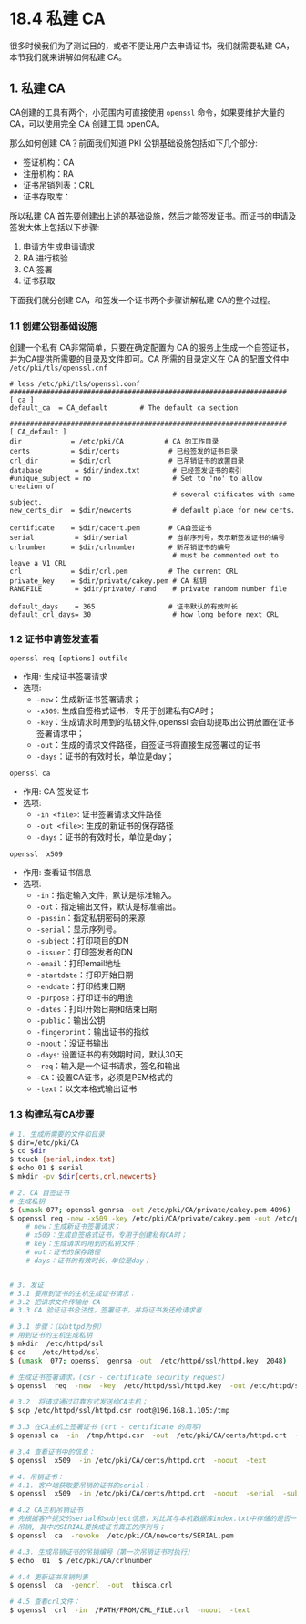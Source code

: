 # 18.4 私建 CA
很多时候我们为了测试目的，或者不便让用户去申请证书，我们就需要私建 CA，本节我们就来讲解如何私建 CA。

## 1. 私建 CA
CA创建的工具有两个，小范围内可直接使用 `openssl` 命令，如果要维护大量的CA，可以使用完全 CA 创建工具 openCA。

那么如何创建 CA？前面我们知道 PKI 公钥基础设施包括如下几个部分:
- 签证机构：CA
- 注册机构：RA
- 证书吊销列表：CRL
- 证书存取库：

所以私建 CA 首先要创建出上述的基础设施，然后才能签发证书。而证书的申请及签发大体上包括以下步骤:
1. 申请方生成申请请求
2. RA 进行核验
3. CA 签署
4. 证书获取

下面我们就分创建 CA，和签发一个证书两个步骤讲解私建 CA的整个过程。

### 1.1 创建公钥基础设施
创建一个私有 CA非常简单，只要在确定配置为 CA 的服务上生成一个自签证书，并为CA提供所需要的目录及文件即可。CA 所需的目录定义在 CA 的配置文件中 `/etc/pki/tls/openssl.cnf`

```
# less /etc/pki/tls/openssl.conf
####################################################################
[ ca ]
default_ca	= CA_default		# The default ca section

####################################################################
[ CA_default ]
dir            = /etc/pki/CA          # CA 的工作目录
certs          = $dir/certs            # 已经签发的证书目录
crl_dir        = $dir/crl              # 已吊销证书的放置目录
database        = $dir/index.txt        # 已经签发证书的索引
#unique_subject = no                    # Set to 'no' to allow creation of
                                        # several ctificates with same subject.
new_certs_dir  = $dir/newcerts          # default place for new certs.

certificate    = $dir/cacert.pem       # CA自签证书
serial          = $dir/serial          # 当前序列号，表示新签发证书的编号
crlnumber      = $dir/crlnumber        # 新吊销证书的编号
                                        # must be commented out to leave a V1 CRL
crl            = $dir/crl.pem          # The current CRL
private_key    = $dir/private/cakey.pem # CA 私钥
RANDFILE        = $dir/private/.rand    # private random number file

default_days    = 365                  # 证书默认的有效时长
default_crl_days= 30                    # how long before next CRL
```

### 1.2 证书申请签发查看
`openssl req [options] outfile`
- 作用: 生成证书签署请求
- 选项:
    - `-new`：生成新证书签署请求；
    - `-x509`: 生成自签格式证书，专用于创建私有CA时；
    - `-key`：生成请求时用到的私钥文件,openssl 会自动提取出公钥放置在证书签署请求中；
    - `-out`：生成的请求文件路径，自签证书将直接生成签署过的证书
    - `-days`：证书的有效时长，单位是day；

`openssl ca`
- 作用: CA 签发证书
- 选项:
	- `-in <file>`: 证书签署请求文件路径
	- `-out <file>`: 生成的新证书的保存路径
	- `-days`：证书的有效时长，单位是day；

`openssl  x509`
- 作用: 查看证书信息
- 选项:
	- `-in`：指定输入文件，默认是标准输入。
	- `-out`：指定输出文件，默认是标准输出。
	- `-passin`：指定私钥密码的来源
	- `-serial`：显示序列号。
	- `-subject`：打印项目的DN
	- `-issuer`：打印签发者的DN
	- `-email`：打印email地址
	- `-startdate`：打印开始日期
	- `-enddate`：打印结束日期
	- `-purpose`：打印证书的用途
	- `-dates`：打印开始日期和结束日期
	- `-public`：输出公钥
	- `-fingerprint`：输出证书的指纹
	- `-noout`：没证书输出
	- `-days`: 设置证书的有效期时间，默认30天
	- `-req`：输入是一个证书请求，签名和输出
	- `-CA`：设置CA证书，必须是PEM格式的
	- `-text`：以文本格式输出证书

### 1.3 构建私有CA步骤

```bash
# 1. 生成所需要的文件和目录
$ dir=/etc/pki/CA
$ cd $dir
$ touch {serial,index.txt}
$ echo 01 $ serial
$ mkdir -pv $dir{certs,crl,newcerts}

# 2. CA 自签证书
# 生成私钥
$ (umask 077; openssl genrsa -out /etc/pki/CA/private/cakey.pem 4096)
$ openssl req -new -x509 -key /etc/pki/CA/private/cakey.pem -out /etc/pki/CA/cacert.pem -days 3655
    # new：生成新证书签署请求；
    # x509：生成自签格式证书，专用于创建私有CA时；
    # key：生成请求时用到的私钥文件；
    # out：证书的保存路径
    # days：证书的有效时长，单位是day；


# 3. 发证
# 3.1 要用到证书的主机生成证书请求：
# 3.2 把请求文件传输给 CA
# 3.3 CA 验证证书合法性，签署证书，并将证书发还给请求者

# 3.1 步骤：（以httpd为例）
# 用到证书的主机生成私钥
$ mkdir  /etc/httpd/ssl
$ cd    /etc/httpd/ssl
$ (umask  077; openssl  genrsa -out  /etc/httpd/ssl/httpd.key  2048)

# 生成证书签署请求，(csr - certificate security request)
$ openssl  req  -new  -key  /etc/httpd/ssl/httpd.key  -out /etc/httpd/ssl/httpd.csr  -days  365

# 3.2  将请求通过可靠方式发送给CA主机；
$ scp /etc/httpd/ssl/httpd.csr root@196.168.1.105:/tmp

# 3.3 在CA主机上签署证书 (crt - certificate 的简写)
$ openssl ca  -in  /tmp/httpd.csr  -out  /etc/pki/CA/certs/httpd.crt  -days  365

# 3.4 查看证书中的信息：
$ openssl  x509  -in /etc/pki/CA/certs/httpd.crt  -noout  -text

# 4. 吊销证书：
# 4.1. 客户端获取要吊销的证书的serial：
$ openssl  x509  -in /etc/pki/CA/certs/httpd.crt  -noout  -serial  -subject

# 4.2 CA主机吊销证书
# 先根据客户提交的serial和subject信息，对比其与本机数据库index.txt中存储的是否一致；
# 吊销, 其中的SERIAL要换成证书真正的序列号；
$ openssl  ca  -revoke  /etc/pki/CA/newcerts/SERIAL.pem

# 4.3. 生成吊销证书的吊销编号（第一次吊销证书时执行）
$ echo  01  $ /etc/pki/CA/crlnumber

# 4.4 更新证书吊销列表
$ openssl  ca  -gencrl  -out  thisca.crl

# 4.5 查看crl文件：
$ openssl  crl  -in  /PATH/FROM/CRL_FILE.crl  -noout  -text
```
